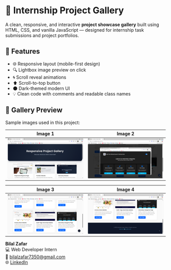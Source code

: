 # 🎨 Internship Project Gallery

A clean, responsive, and interactive **project showcase gallery** built using HTML, CSS, and vanilla JavaScript — designed for internship task submissions and project portfolios.

## 🚀 Features

- 🌐 Responsive layout (mobile-first design)
- 🔍 Lightbox image preview on click
- 🌀 Scroll reveal animations
- ⬆️ Scroll-to-top button
- 🌑 Dark-themed modern UI
- 💡 Clean code with comments and readable class names

## 📸 Gallery Preview

Sample images used in this project:

| Image 1 | Image 2 |
|--------|---------|
| ![img1](/img1.png) | ![img2](/img2.png) |

| Image 3 | Image 4 |
|--------|---------|
| ![img3](img3.png) | ![img4](/img4.png) |


**Bilal Zafar**  
💻 Web Developer Intern  
📧 bilalzafar7350@gmail.com  
🌐 [LinkedIn](https://www.linkedin.com/in/bilal-zafar-bb2a07276/)
